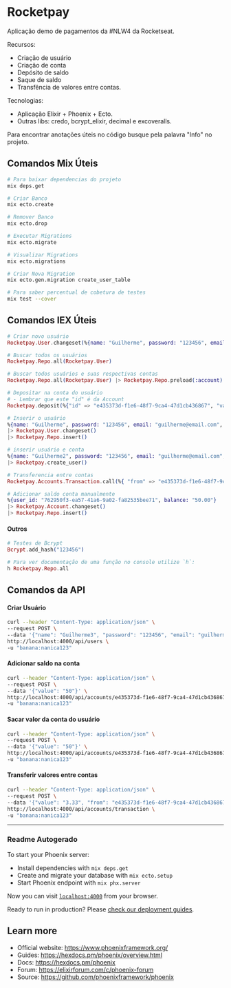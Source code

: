 # Rocketpay
Aplicação demo de pagamentos da #NLW4 da Rocketseat.

Recursos:
- Criação de usuário
- Criação de conta
- Depósito de saldo
- Saque de saldo
- Transfência de valores entre contas.

Tecnologias:
- Aplicação Elixir + Phoenix + Ecto.
- Outras libs: credo, bcrypt_elixir, decimal e excoveralls.

Para encontrar anotações úteis no código busque pela palavra "Info" no projeto.

## Comandos Mix Úteis

```sh
# Para baixar dependencias do projeto
mix deps.get

# Criar Banco
mix ecto.create

# Remover Banco
mix ecto.drop

# Executar Migrations
mix ecto.migrate

# Visualizar Migrations
mix ecto.migrations

# Criar Nova Migration
mix ecto.gen.migration create_user_table

# Para saber percentual de cobetura de testes
mix test --cover
```

## Comandos IEX Úteis

```elixir
# Criar novo usuário
Rocketpay.User.changeset(%{name: "Guilherme", password: "123456", email: "guilherme@email.com", nickname: "guilherme", age: 32}) 

# Buscar todos os usuários
Rocketpay.Repo.all(Rocketpay.User)

# Buscar todos usuários e suas respectivas contas
Rocketpay.Repo.all(Rocketpay.User) |> Rocketpay.Repo.preload(:account)

# Depositar na conta do usuário
# - Lembrar que este "id" é da Account
Rocketpay.deposit(%{"id" => "e435373d-f1e6-48f7-9ca4-47d1cb436867", "value" => "50.0"})

# Inserir o usuário
%{name: "Guilherme", password: "123456", email: "guilherme@email.com", nickname: "guilherme", age: 32}
|> Rocketpay.User.changeset()
|> Rocketpay.Repo.insert()

# inserir usuário e conta
%{name: "Guilherme2", password: "123456", email: "guilherme@email.com", nickname: "guilherme", age: 32}
|> Rocketpay.create_user()

# Transferencia entre contas
Rocketpay.Accounts.Transaction.call(%{ "from" => "e435373d-f1e6-48f7-9ca4-47d1cb436867", "to" => "f05016e9-06cf-4a4a-84d6-c04b5475e04f", "value" => "1"})

# Adicionar saldo conta manualmente
%{user_id: "762950f3-ea57-41a6-9a02-fa82535bee71", balance: "50.00"}
|> Rocketpay.Account.changeset()
|> Rocketpay.Repo.insert()
```

#### Outros

```elixir
# Testes de Bcrypt
Bcrypt.add_hash("123456")

# Para ver documentação de uma função no console utilize `h`:
h Rocketpay.Repo.all
```

## Comandos da API

#### Criar Usuário
```sh
curl --header "Content-Type: application/json" \
--request POST \
--data '{"name": "Guilherme3", "password": "123456", "email": "guilherme3@email.com", "nickname": "guilherme3", "age": 32}' \
http://localhost:4000/api/users \
-u "banana:nanica123"
```

#### Adicionar saldo na conta
```sh
curl --header "Content-Type: application/json" \
--request POST \
--data '{"value": "50"}' \
http://localhost:4000/api/accounts/e435373d-f1e6-48f7-9ca4-47d1cb436867/deposit \
-u "banana:nanica123"
```

#### Sacar valor da conta do usuário
```sh
curl --header "Content-Type: application/json" \
--request POST \
--data '{"value": "50"}' \
http://localhost:4000/api/accounts/e435373d-f1e6-48f7-9ca4-47d1cb436867/withdraw \
-u "banana:nanica123"
```

#### Transferir valores entre contas
```sh
curl --header "Content-Type: application/json" \
--request POST \
--data '{"value": "3.33", "from": "e435373d-f1e6-48f7-9ca4-47d1cb436867", "to": "f05016e9-06cf-4a4a-84d6-c04b5475e04f"}' \
http://localhost:4000/api/accounts/transaction \
-u "banana:nanica123"
```

--------------------------------
### Readme Autogerado

To start your Phoenix server:

  * Install dependencies with `mix deps.get`
  * Create and migrate your database with `mix ecto.setup`
  * Start Phoenix endpoint with `mix phx.server`

Now you can visit [`localhost:4000`](http://localhost:4000) from your browser.

Ready to run in production? Please [check our deployment guides](https://hexdocs.pm/phoenix/deployment.html).

## Learn more

  * Official website: https://www.phoenixframework.org/
  * Guides: https://hexdocs.pm/phoenix/overview.html
  * Docs: https://hexdocs.pm/phoenix
  * Forum: https://elixirforum.com/c/phoenix-forum
  * Source: https://github.com/phoenixframework/phoenix
